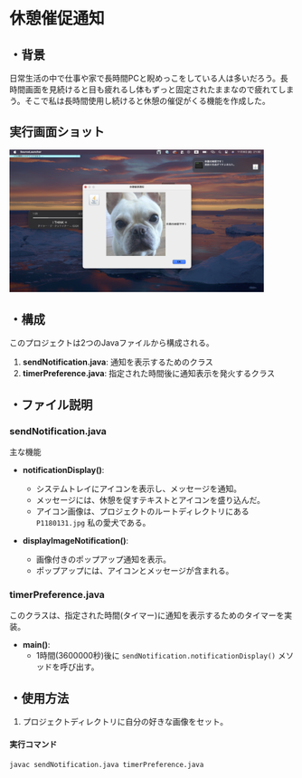 # 休憩催促通知

## ・背景
日常生活の中で仕事や家で長時間PCと睨めっこをしている人は多いだろう。長時間画面を見続けると目も疲れるし体もずっと固定されたままなので疲れてしまう。そこで私は長時間使用し続けると休憩の催促がくる機能を作成した。

## 実行画面ショット
<img src="screenShot.jpg" alt="私の愛犬チャチャｔ" width=450>


## ・構成

このプロジェクトは2つのJavaファイルから構成される。

1. **sendNotification.java**: 通知を表示するためのクラス
2. **timerPreference.java**: 指定された時間後に通知表示を発火するクラス


## ・ファイル説明

### sendNotification.java

主な機能

- **notificationDisplay()**: 
  - システムトレイにアイコンを表示し、メッセージを通知。
  - メッセージには、休憩を促すテキストとアイコンを盛り込んだ。
  - アイコン画像は、プロジェクトのルートディレクトリにある `P1180131.jpg` 私の愛犬である。
  
- **displayImageNotification()**: 
  - 画像付きのポップアップ通知を表示。
  - ポップアップには、アイコンとメッセージが含まれる。

### timerPreference.java

このクラスは、指定された時間(タイマー)に通知を表示するためのタイマーを実装。

- **main()**:
  - 1時間(3600000秒)後に `sendNotification.notificationDisplay()` メソッドを呼び出す。
  
## ・使用方法

1. プロジェクトディレクトリに自分の好きな画像をセット。


#### 実行コマンド
   ```bash
   javac sendNotification.java timerPreference.java
